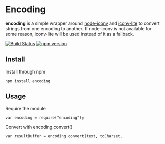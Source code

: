 # Encoding

**encoding** is a simple wrapper around [node-iconv](https://github.com/bnoordhuis/node-iconv) and [iconv-lite](https://github.com/ashtuchkin/iconv-lite/) to convert strings from one encoding to another. If node-iconv is not available for some reason,
iconv-lite will be used instead of it as a fallback.

[![Build Status](https://secure.travis-ci.org/andris9/encoding.svg)](http://travis-ci.org/andris9/Nodemailer)
[![npm version](https://badge.fury.io/js/encoding.svg)](http://badge.fury.io/js/encoding)

## Install

Install through npm

    npm install encoding

## Usage

Require the module

    var encoding = require("encoding");

Convert with encoding.convert()

    var resultBuffer = encoding.convert(text, toCharset, 